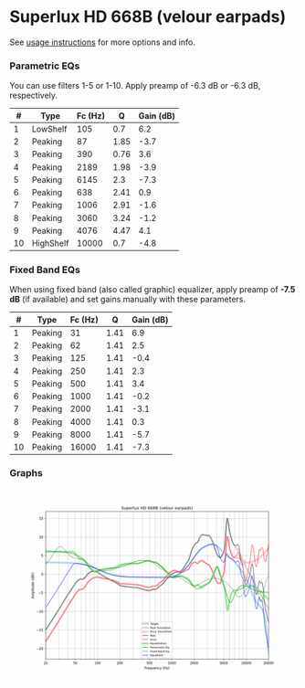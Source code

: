 # Superlux HD 668B (velour earpads)
See [usage instructions](https://github.com/jaakkopasanen/AutoEq#usage) for more options and info.

### Parametric EQs
You can use filters 1-5 or 1-10. Apply preamp of -6.3 dB or -6.3 dB, respectively.

|   # | Type      |   Fc (Hz) |    Q |   Gain (dB) |
|-----|-----------|-----------|------|-------------|
|   1 | LowShelf  |       105 | 0.7  |         6.2 |
|   2 | Peaking   |        87 | 1.85 |        -3.7 |
|   3 | Peaking   |       390 | 0.76 |         3.6 |
|   4 | Peaking   |      2189 | 1.98 |        -3.9 |
|   5 | Peaking   |      6145 | 2.3  |        -7.3 |
|   6 | Peaking   |       638 | 2.41 |         0.9 |
|   7 | Peaking   |      1006 | 2.91 |        -1.6 |
|   8 | Peaking   |      3060 | 3.24 |        -1.2 |
|   9 | Peaking   |      4076 | 4.47 |         4.1 |
|  10 | HighShelf |     10000 | 0.7  |        -4.8 |

### Fixed Band EQs
When using fixed band (also called graphic) equalizer, apply preamp of **-7.5 dB** (if available) and set gains manually with these parameters.

|   # | Type    |   Fc (Hz) |    Q |   Gain (dB) |
|-----|---------|-----------|------|-------------|
|   1 | Peaking |        31 | 1.41 |         6.9 |
|   2 | Peaking |        62 | 1.41 |         2.5 |
|   3 | Peaking |       125 | 1.41 |        -0.4 |
|   4 | Peaking |       250 | 1.41 |         2.3 |
|   5 | Peaking |       500 | 1.41 |         3.4 |
|   6 | Peaking |      1000 | 1.41 |        -0.2 |
|   7 | Peaking |      2000 | 1.41 |        -3.1 |
|   8 | Peaking |      4000 | 1.41 |         0.3 |
|   9 | Peaking |      8000 | 1.41 |        -5.7 |
|  10 | Peaking |     16000 | 1.41 |        -7.3 |

### Graphs
![](./Superlux%20HD%20668B%20(velour%20earpads).png)
